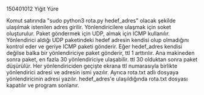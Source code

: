 150401012 Yiğit Yüre

Komut satırında "sudo python3 rota.py hedef_adres" olacak şekilde ulaşılmak istenilen adres girilir.
Yönlendiricilere ulaşmak için soket oluşturulur. Paket göndermek için UDP, almak için ICMP kullanılır.
Yönlendirici aldığı UDP paketindeki hedef adresin kendisi olup olmadığını kontrol eder ve geriye ICMP paketi gönderir. Eğer hedef_adres kendisi değilse balka bir yönlendiriciye paket gönderir, ttl 1 arttırılır.
Ana makineden sonra paket, en fazla 30 yönlendiriciye ulaşabilir. ttl 30 olduktan sonra paket düşürülür.
Her yönlendiriciden geçişte ekrana ttl numarasıyla birlikte yönlendirici adresi ve adresin ismi yazılır. Ayrıca rota.txt adlı dosyaya yönlendiricinin adresi yazılır.
hedef_adres'e ulaşıldığında rota.txt dosyası kapatılır ve program sonlanır.
